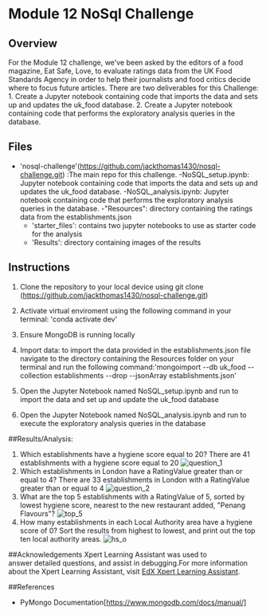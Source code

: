 # Module 12 NoSql Challenge

## Overview
 For the Module 12 challenge, we've been asked by the editors of a food magazine, Eat Safe, Love, to evaluate ratings data from the UK Food Standards Agency in order to help their journalists and food critics decide where to focus future articles.
There are two deliverables for this Challenge:
    1. Create a Jupyter notebook containing code that imports the data and sets up and updates the uk_food database.
    2. Create a Jupyter notebook containing code that performs the exploratory analysis queries in the database.
    
## Files
- 'nosql-challenge'(https://github.com/jackthomas1430/nosql-challenge.git) :The main repo for this challenge. 
    -NoSQL_setup.ipynb: Jupyter notebook containing code that imports the data and sets up and updates the uk_food database.
    -NoSQL_analysis.ipynb: Jupyter notebook containing code that performs the exploratory analysis queries in the database.
    -"Resources": directory containing the ratings data from the establishments.json
    - 'starter_files': contains two jupyter notebooks to use as starter code for the analysis 
    - 'Results': directory containing images of the results 
       
## Instructions
1. Clone the repository to your local device using git clone (https://github.com/jackthomas1430/nosql-challenge.git)
2. Activate virtual enviroment using the following command in your terminal: 'conda activate dev' 
3. Ensure MongoDB is running locally
4. Import data: to import the data provided in the establishments.json file navigate to the directory containing the Resources folder on your terminal and run the following command:'mongoimport --db uk_food --collection establishments --drop --jsonArray establishments.json'

5. Open the Jupyter Notebook named NoSQL_setup.ipynb and run to import the data and set up and update the uk_food database
6. Open the Jupyter Notebook named NoSQL_analysis.ipynb and run to execute the exploratory analysis queries in the database

##Results/Analysis: 
1. Which establishments have a hygiene score equal to 20?
There are 41 establishments with a hygiene score equal to 20 
![question_1](nosql-challenge/Results/question_1.png)
2. Which establishments in London have a RatingValue greater than or equal to 4?
There are 33 establishments in London with a RatingValue greater than or equal to 4
![question_2](nosql-challenge/Results/question_2.png)
3. What are the top 5 establishments with a RatingValue of 5, sorted by lowest hygiene score, nearest to the new restaurant added, "Penang Flavours"?
![top_5](nosql-challenge/Results/question_3.png)
4. How many establishments in each Local Authority area have a hygiene score of 0? Sort the results from highest to lowest, and print out the top ten local authority areas.
![hs_o](nosql-challenge/Results/question_4.png)

     
##Acknowledgements
    Xpert Learning Assistant was used to answer detailed questions, and assist in debugging.For more information about the Xpert Learning Assistant, visit [EdX Xpert Learning Assistant](https://www.edx.org/). 
    
##References
- PyMongo Documentation[https://www.mongodb.com/docs/manual/]
